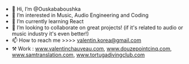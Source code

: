 - 👋 Hi, I’m @Ouskababoushka
- 👀 I’m interested in Music, Audio Engineering and Coding
- 🌱 I’m currently learning React
- 💞️ I’m looking to collaborate on great projects! (if it's related to audio or music industry it's even better!)
- 📫 How to reach me >>>> valentin.korea@gmail.com
- ⚒️  Work : www.valentinchauveau.com, www.douzepointcinq.com, www.samtranslation.com, www.tortugadivingclub.com

<!---
Ouskababoushka/Ouskababoushka is a ✨ special ✨ repository because its `README.md` (this file) appears on your GitHub profile.
You can click the Preview link to take a look at your changes.
--->
